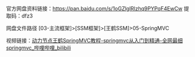 官方网盘资料链接：https://pan.baidu.com/s/1oGZlglRlzhq9PYPqF4EwCw 
提取码：dfz3

网盘文件路径 [03-主流框架]>[SSM框架]>[王鹤SSM]>05-SpringMVC 



视频链接：[动力节点王鹤SpringMVC教程-springmvc从入门到精通-全网最细springmvc_哔哩哔哩_bilibili](https://www.bilibili.com/video/BV1sk4y167pD)
